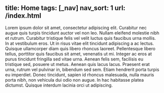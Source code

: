 title: Home
tags: [_nav]
nav_sort: 1
url: /index.html
---
Lorem ipsum dolor sit amet, consectetur adipiscing elit. Curabitur nec
augue quis turpis tincidunt auctor vel non leo. Nullam eleifend molestie
nibh et rutrum. Curabitur tristique felis vel velit luctus quis faucibus
urna mollis. In at vestibulum eros. Ut in risus vitae elit tincidunt
adipiscing a ac lectus. Quisque ullamcorper diam quis libero rhoncus
laoreet. Pellentesque libero tellus, porttitor quis faucibus sit amet,
venenatis ut mi. Integer ac eros at purus tincidunt fringilla sed vitae
urna. Aenean felis sem, facilisis eu tristique sed, posuere ut metus.
Aenean quis lacus lacus. Praesent erat urna, rutrum vel pulvinar in,
bibendum sed sem. Etiam hendrerit porta turpis eu imperdiet. Donec
tincidunt, sapien id rhoncus malesuada, nulla mauris porta nibh, non
vehicula dui odio non augue. In hac habitasse platea dictumst. Quisque
interdum lacinia orci ut adipiscing.
